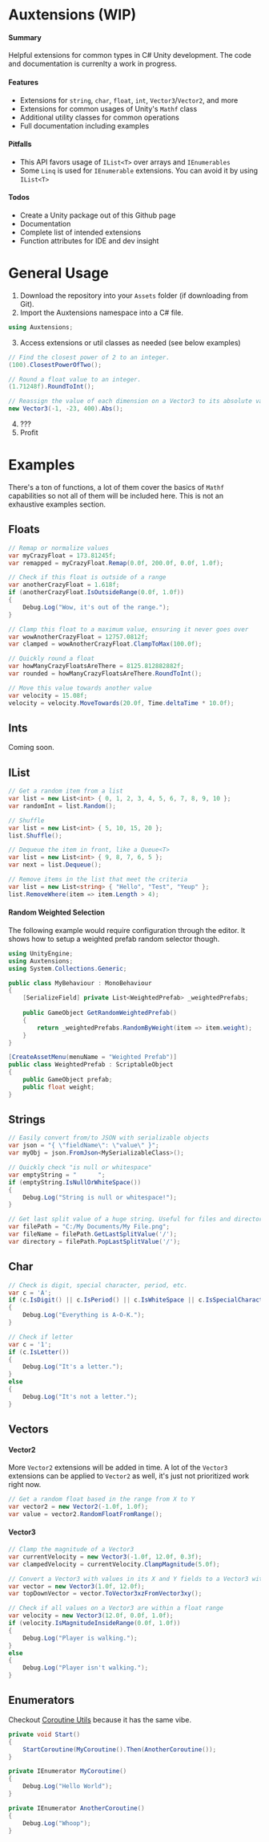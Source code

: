 # Auxtensions (WIP)
#### Summary
Helpful extensions for common types in C# Unity development. The code and documentation is currenlty a work in progress.

#### Features
* Extensions for `string`, `char`, `float`, `int`, `Vector3`/`Vector2`, and more
* Extensions for common usages of Unity's `Mathf` class
* Additional utility classes for common operations
* Full documentation including examples

#### Pitfalls
* This API favors usage of `IList<T>` over arrays and `IEnumerables`
* Some `Linq` is used for `IEnumerable` extensions. You can avoid it by using `IList<T>`

#### Todos
* Create a Unity package out of this Github page
* Documentation
* Complete list of intended extensions
* Function attributes for IDE and dev insight

# General Usage
1. Download the repository into your `Assets` folder (if downloading from Git).
2. Import the Auxtensions namespace into a C# file.

```c#
using Auxtensions;
```

3. Access extensions or util classes as needed (see below examples)

```c#
// Find the closest power of 2 to an integer.
(100).ClosestPowerOfTwo();

// Round a float value to an integer.
(1.71248f).RoundToInt();

// Reassign the value of each dimension on a Vector3 to its absolute value.
new Vector3(-1, -23, 400).Abs();
```

4. ???
5. Profit

# Examples
There's a ton of functions, a lot of them cover the basics of `Mathf` capabilities so not all of them will be included here. This is not an exhaustive examples section.
## Floats

```c#
// Remap or normalize values
var myCrazyFloat = 173.81245f; 
var remapped = myCrazyFloat.Remap(0.0f, 200.0f, 0.0f, 1.0f);

// Check if this float is outside of a range
var anotherCrazyFloat = 1.618f; 
if (anotherCrazyFloat.IsOutsideRange(0.0f, 1.0f)) 
{
    Debug.Log("Wow, it's out of the range.");
}

// Clamp this float to a maximum value, ensuring it never goes over
var wowAnotherCrazyFloat = 12757.0812f;
var clamped = wowAnotherCrazyFloat.ClampToMax(100.0f);

// Quickly round a float
var howManyCrazyFloatsAreThere = 8125.812882882f;
var rounded = howManyCrazyFloatsAreThere.RoundToInt();

// Move this value towards another value
var velocity = 15.08f;
velocity = velocity.MoveTowards(20.0f, Time.deltaTime * 10.0f);
```

## Ints
Coming soon.

## IList<T>
```c#
// Get a random item from a list
var list = new List<int> { 0, 1, 2, 3, 4, 5, 6, 7, 8, 9, 10 };
var randomInt = list.Random();

// Shuffle
var list = new List<int> { 5, 10, 15, 20 };
list.Shuffle();

// Dequeue the item in front, like a Queue<T>
var list = new List<int> { 9, 8, 7, 6, 5 };
var next = list.Dequeue();

// Remove items in the list that meet the criteria
var list = new List<string> { "Hello", "Test", "Yeup" };
list.RemoveWhere(item => item.Length > 4);
```
#### Random Weighted Selection
The following example would require configuration through the editor. It shows how to setup a weighted prefab random selector though.
```c#
using UnityEngine;
using Auxtensions;
using System.Collections.Generic;

public class MyBehaviour : MonoBehaviour 
{
    [SerializeField] private List<WeightedPrefab> _weightedPrefabs;
    
    public GameObject GetRandomWeightedPrefab() 
    {
        return _weightedPrefabs.RandomByWeight(item => item.weight);
    }
}

[CreateAssetMenu(menuName = "Weighted Prefab")]
public class WeightedPrefab : ScriptableObject
{
    public GameObject prefab;
    public float weight;
}

```

## Strings
```c#
// Easily convert from/to JSON with serializable objects
var json = "{ \"fieldName\": \"value\" }";
var myObj = json.FromJson<MySerializableClass>();

// Quickly check "is null or whitespace"
var emptyString = "      ";
if (emptyString.IsNullOrWhiteSpace()) 
{
    Debug.Log("String is null or whitespace!");
}

// Get last split value of a huge string. Useful for files and directories.
var filePath = "C:/My Documents/My File.png";
var fileName = filePath.GetLastSplitValue('/');
var directory = filePath.PopLastSplitValue('/');
```

## Char
```c#
// Check is digit, special character, period, etc. 
var c = 'A'; 
if (c.IsDigit() || c.IsPeriod() || c.IsWhiteSpace || c.IsSpecialCharacter()) 
{
    Debug.Log("Everything is A-O-K.");
}

// Check if letter
var c = '1'; 
if (c.IsLetter()) 
{
    Debug.Log("It's a letter.");
}
else 
{
    Debug.Log("It's not a letter.");
}
```

## Vectors
#### Vector2
More `Vector2` extensions will be added in time. A lot of the `Vector3` extensions can be applied to `Vector2` as well, it's just not prioritized work right now.
```c#
// Get a random float based in the range from X to Y
var vector2 = new Vector2(-1.0f, 1.0f);
var value = vector2.RandomFloatFromRange();
```

#### Vector3
```c#
// Clamp the magnitude of a Vector3 
var currentVelocity = new Vector3(-1.0f, 12.0f, 0.3f);
var clampedVelocity = currentVelocity.ClampMagnitude(5.0f);

// Convert a Vector3 with values in its X and Y fields to a Vector3 with values in its X and Z fields
var vector = new Vector3(1.0f, 12.0f);
var topDownVector = vector.ToVector3xzFromVector3xy();

// Check if all values on a Vector3 are within a float range
var velocity = new Vector3(12.0f, 0.0f, 1.0f);
if (velocity.IsMagnitudeInsideRange(0.0f, 1.0f)) 
{
    Debug.Log("Player is walking.");
}
else 
{
    Debug.Log("Player isn't walking.");
}
```

## Enumerators
Checkout [Coroutine Utils](https://github.com/austephner/CoroutineUtils) because it has the same vibe.
```c#
private void Start() 
{
    StartCoroutine(MyCoroutine().Then(AnotherCoroutine());
}

private IEnumerator MyCoroutine() 
{
    Debug.Log("Hello World");
}

private IEnumerator AnotherCoroutine() 
{
    Debug.Log("Whoop");
}
```